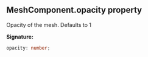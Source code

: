 
## MeshComponent.opacity property

Opacity of the mesh. Defaults to 1

**Signature:**

```typescript
opacity: number;
```
